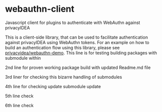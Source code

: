 # webauthn-client
Javascript client for plugins to authenticate with WebAuthn against privacyIDEA

This is a client-side library, that can be used to facilitate authentication
against privacyIDEA using WebAuthn tokens. For an example on how to build an
authentication flow using this library, please see
[privacyidea/webauthn-demo](https://github.com/privacyidea/webauthn-demo).
This line is for testing building packages with submodule within

2nd line for proven working package build with updated Readme.md file

3rd liner for checking this bizarre handling of submodules

4th line for checking update submodule update

5th line check

6th line check
